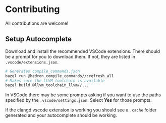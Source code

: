 # Contributing

All contributions are welcome!

## Setup Autocomplete

Download and install the recommended VSCode extensions. There should be a prompt for you to download them. If not, they are listed in `.vscode/extensions.json`.

```sh
# Generates compile_commands.json
bazel run @hedron_compile_commands//:refresh_all
# Makes sure the LLVM toolchain is available
bazel build @llvm_toolchain_llvm//...
```

In VSCode there may be some prompts asking if you want to use the paths specified by the `.vscode/settings.json`. Select **Yes** for those prompts.

If the clangd vscode extension is working you should see a `.cache` folder generated and your autocomplete should be working.
